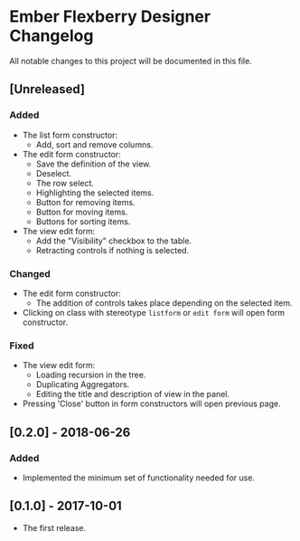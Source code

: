 # Ember Flexberry Designer Changelog
All notable changes to this project will be documented in this file.

## [Unreleased]
### Added
* The list form constructor:
  * Add, sort and remove columns.
* The edit form constructor:
  * Save the definition of the view.
  * Deselect.
  * The row select.
  * Highlighting the selected items.
  * Button for removing items.
  * Button for moving items.
  * Buttons for sorting items.
* The view edit form:
  * Add the "Visibility" checkbox to the table.
  * Retracting controls if nothing is selected.

### Changed
* The edit form constructor:
  * The addition of controls takes place depending on the selected item.
* Clicking on class with stereotype `listform` or `edit form` will open form constructor.

### Fixed
* The view edit form:
  * Loading recursion in the tree.
  * Duplicating Aggregators.
  * Editing the title and description of view in the panel.
* Pressing 'Close' button in form constructors will open previous page.

## [0.2.0] - 2018-06-26
### Added
* Implemented the minimum set of functionality needed for use.

## [0.1.0] - 2017-10-01
* The first release.

